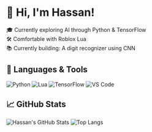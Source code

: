 # 👋 Hi, I'm Hassan!

🎓 Currently exploring AI through Python & TensorFlow  
🛠️ Comfortable with Roblox Lua  
📚 Currently building: A digit recognizer using CNN  

## 🧰 Languages & Tools
![Python](https://img.shields.io/badge/-Python-black?style=flat&logo=python)
![Lua](https://img.shields.io/badge/-Lua-blue?style=flat&logo=lua)
![TensorFlow](https://img.shields.io/badge/-TensorFlow-orange?style=flat&logo=tensorflow)
![VS Code](https://img.shields.io/badge/-VSCode-blue?style=flat&logo=visual-studio-code)


## 📈 GitHub Stats
![Hassan's GitHub Stats](https://github-readme-stats.vercel.app/api?username=hassantasneem&show_icons=true&theme=radical)
![Top Langs](https://github-readme-stats.vercel.app/api/top-langs/?username=hassantasneem&layout=compact)
